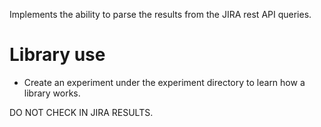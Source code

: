 Implements the ability to parse the results from the JIRA rest API queries.

# Library use
* Create an experiment under the experiment directory to learn how a library works.


DO NOT CHECK IN JIRA RESULTS.
